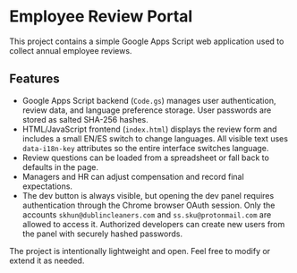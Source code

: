 # Employee Review Portal

This project contains a simple Google Apps Script web application used to collect annual employee reviews.

## Features
- Google Apps Script backend (`Code.gs`) manages user authentication, review data, and language preference storage. User passwords are stored as salted SHA-256 hashes.
- HTML/JavaScript frontend (`index.html`) displays the review form and includes a small EN/ES switch to change languages. All visible text uses `data-i18n-key` attributes so the entire interface switches language.
- Review questions can be loaded from a spreadsheet or fall back to defaults in the page.
- Managers and HR can adjust compensation and record final expectations.
- The dev button is always visible, but opening the dev panel requires
  authentication through the Chrome browser OAuth session. Only the accounts
  `skhun@dublincleaners.com` and `ss.sku@protonmail.com` are allowed to access
  it. Authorized developers can create new users from the panel with securely
  hashed passwords.

The project is intentionally lightweight and open. Feel free to modify or extend it as needed.

